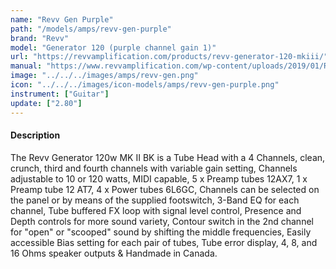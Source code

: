 ```yaml
---
name: "Revv Gen Purple"
path: "/models/amps/revv-gen-purple"
brand: "Revv"
model: "Generator 120 (purple channel gain 1)"
url: "https://revvamplification.com/products/revv-generator-120-mkiii/"
manual: "https://www.revvamplification.com/wp-content/uploads/2019/01/Revv-Generator-120-MKII-Manual-2019.pdf"
image: "../../../images/amps/revv-gen.png"
icon: "../../../images/icon-models/amps/revv-gen-purple.png"
instrument: ["Guitar"]
update: ["2.80"]
---
```


#### Description

The Revv Generator 120w MK II BK is a Tube Head with a 4 Channels, clean, crunch, third and fourth channels with variable gain setting, Channels adjustable to 10 or 120 watts, MIDI capable, 5 x Preamp tubes 12AX7, 1 x Preamp tube 12 AT7, 4 x Power tubes 6L6GC, Channels can be selected on the panel or by means of the supplied footswitch, 3-Band EQ for each channel, Tube buffered FX loop with signal level control, Presence and Depth controls for more sound variety, Contour switch in the 2nd channel for "open" or "scooped" sound by shifting the middle frequencies, Easily accessible Bias setting for each pair of tubes, Tube error display, 4, 8, and 16 Ohms speaker outputs & Handmade in Canada.
